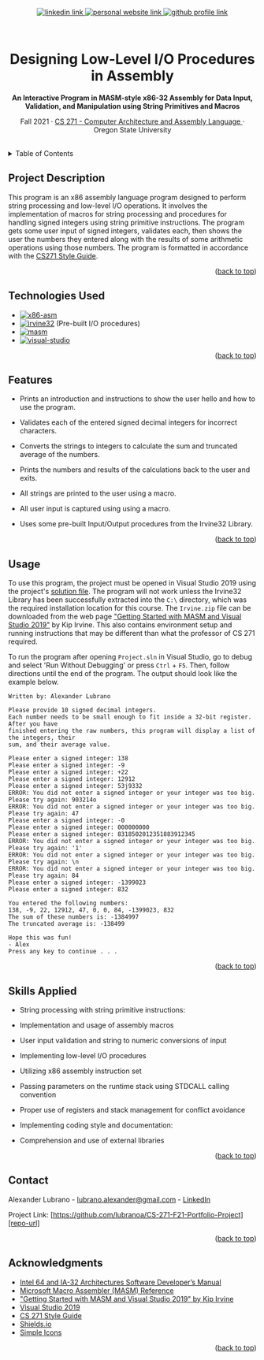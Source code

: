 <!-- Improved compatibility of back to top link: See: https://github.com/othneildrew/Best-README-Template/pull/73 -->
<a name="readme-top"></a>

<!-- Centered title section -->
<div align="center">
  <!-- Badges -->
  <p>
    <a href="https://www.linkedin.com/in/lubrano-alexander">
      <img src="https://img.shields.io/badge/LinkedIn-0A66C2?style=for-the-badge&logo=linkedin" alt="linkedin link" />
    </a>
    <a href="https://lubranoa.github.io">
      <img src="https://img.shields.io/badge/Personal_Site-47b51b?style=for-the-badge" alt="personal website link" />
    </a>
    <a href="https://github.com/lubranoa">
      <img src="https://img.shields.io/badge/GitHub-8A2BE2?style=for-the-badge&logo=github" alt="github profile link" />
    </a>
  </p>
  <br />
  <!-- Titles and Subtitles -->
  <h1 align="center">Designing Low-Level I/O Procedures in Assembly</h1>
  <p align="center">
    <b>An Interactive Program in MASM-style x86-32 Assembly for Data Input, Validation, and Manipulation using String Primitives and Macros</b>
  </p>
  <p align="center">
    Fall 2021 · <a href="https://ecampus.oregonstate.edu/soc/ecatalog/ecoursedetail.htm?subject=CS&coursenumber=271&termcode=ALL">CS 271 - Computer Architecture and Assembly Language </a> · Oregon State University
  </p>
  <br />
</div>

<!-- Table of Contents -->
<details>
  <summary>Table of Contents</summary>
    
  - [Project Description](#project-description)
  - [Technologies Used](#technologies-used)
  - [Features](#features)
  - [Usage](#usage)
  - [Skills Applied](#skills-applied)
  - [Contact](#contact)
  - [Acknowledgments](#acknowledgments)

</details>

<!-- Project Description -->
## Project Description

This program is an x86 assembly language program designed to perform string processing and low-level I/O operations. It involves the implementation of macros for string processing and procedures for handling signed integers using string primitive instructions. The program gets some user input of signed integers, validates each, then shows the user the numbers they entered along with the results of some arithmetic operations using those numbers. The program is formatted in accordance with the [CS271 Style Guide](/docs/CS271%20Style%20Guide.pdf).

<p align="right">(<a href="#readme-top">back to top</a>)</p>

<!-- Technologies Used -->
## Technologies Used

   - [![x86-asm][x86-asm]][x86-asm-url]
   - [![irvine32][irvine32]][irvine32-url] (Pre-built I/O procedures)
   - [![masm][masm]][masm-url]
   - [![visual-studio][visual-studio]][visual-studio-url]

<p align="right">(<a href="#readme-top">back to top</a>)</p>

<!-- Features -->
## Features

  - Prints an introduction and instructions to show the user hello and how to use the program.

  - Validates each of the entered signed decimal integers for incorrect characters.

  - Converts the strings to integers to calculate the sum and truncated average of the numbers.

  - Prints the numbers and results of the calculations back to the user and exits.

  - All strings are printed to the user using a macro.
  
  - All user input is captured using using a macro.

  - Uses some pre-built Input/Output procedures from the Irvine32 Library.

<p align="right">(<a href="#readme-top">back to top</a>)</p>

<!-- Usage -->
## Usage

To use this program, the project must be opened in Visual Studio 2019 using the project's [solution file](/Project.sln). The program will not work unless the Irvine32 Library has been successfully extracted into the `C:\` directory, which was the required installation location for this course. The `Irvine.zip` file can be downloaded from the web page ["Getting Started with MASM and Visual Studio 2019"][asm-irvine-url] by Kip Irvine. This also contains environment setup and running instructions that may be different than what the professor of CS 271 required.

To run the program after opening `Project.sln` in Visual Studio, go to debug and select 'Run Without Debugging' or press `Ctrl` + `F5`. Then, follow directions until the end of the program. The output should look like the example below.

```
Written by: Alexander Lubrano

Please provide 10 signed decimal integers.
Each number needs to be small enough to fit inside a 32-bit register. After you have
finished entering the raw numbers, this program will display a list of the integers, their
sum, and their average value.

Please enter a signed integer: 138
Please enter a signed integer: -9
Please enter a signed integer: +22
Please enter a signed integer: 12912
Please enter a signed integer: 53j9332
ERROR: You did not enter a signed integer or your integer was too big.
Please try again: 903214o
ERROR: You did not enter a signed integer or your integer was too big.
Please try again: 47
Please enter a signed integer: -0
Please enter a signed integer: 000000000
Please enter a signed integer: 8318502012351883912345
ERROR: You did not enter a signed integer or your integer was too big.
Please try again: '1'
ERROR: You did not enter a signed integer or your integer was too big.
Please try again: \n
ERROR: You did not enter a signed integer or your integer was too big.
Please try again: 84
Please enter a signed integer: -1399023
Please enter a signed integer: 832

You entered the following numbers:
138, -9, 22, 12912, 47, 0, 0, 84, -1399023, 832
The sum of these numbers is: -1384997
The truncated average is: -138499

Hope this was fun!
- Alex
Press any key to continue . . .
```

<p align="right">(<a href="#readme-top">back to top</a>)</p>

<!-- Skills Applied -->
## Skills Applied

  - String processing with string primitive instructions:

  - Implementation and usage of assembly macros

  - User input validation and string to numeric conversions of input

  - Implementing low-level I/O procedures

  - Utilizing x86 assembly instruction set

  - Passing parameters on the runtime stack using STDCALL calling convention

  - Proper use of registers and stack management for conflict avoidance

  - Implementing coding style and documentation:

  - Comprehension and use of external libraries

<p align="right">(<a href="#readme-top">back to top</a>)</p>

<!-- Contact -->
## Contact

Alexander Lubrano - [lubrano.alexander@gmail.com][email] - [LinkedIn][linkedin-url]

Project Link: [https://github.com/lubranoa/CS-271-F21-Portfolio-Project][repo-url]

<p align="right">(<a href="#readme-top">back to top</a>)</p>

<!-- Acknowledgments -->
## Acknowledgments

  - [Intel 64 and IA-32 Architectures Software Developer’s Manual][ia-32-man-url]
  - [Microsoft Macro Assembler (MASM) Reference][masm-url]
  - ["Getting Started with MASM and Visual Studio 2019" by Kip Irvine][asm-irvine-url]
  - [Visual Studio 2019][vs-url]
  - [CS 271 Style Guide](/docs/CS271%20Style%20Guide.pdf)
  - [Shields.io][shields-url]
  - [Simple Icons][icons-url]

<p align="right">(<a href="#readme-top">back to top</a>)</p>

<!-- Markdown links -->
<!-- https://www.markdownguide.org/basic-syntax/#reference-style-links -->
[x86-asm]: https://img.shields.io/badge/x86--32_Assembly_Language-grey?style=for-the-badge
[x86-asm-url]: https://www.intel.com/content/www/us/en/content-details/782158/intel-64-and-ia-32-architectures-software-developer-s-manual-combined-volumes-1-2a-2b-2c-2d-3a-3b-3c-3d-and-4.html?wapkw=intel%2064%20and%20ia-32%20architectures%20software%20developer%27s%20manual&docid=782159

[masm]: https://img.shields.io/badge/Microsoft_Macro_Assembler_(MASM)-grey?style=for-the-badge
[masm-url]: https://learn.microsoft.com/en-us/cpp/assembler/masm/microsoft-macro-assembler-reference?view=msvc-170

[visual-studio]: https://img.shields.io/badge/Visual_Studio_2019-grey?style=for-the-badge&logo=visualstudio&logoColor=5C2D91
[visual-studio-url]: https://visualstudio.microsoft.com/

[irvine32]: https://img.shields.io/badge/Irvine32_Library-grey?style=for-the-badge
[irvine32-url]: http://www.asmirvine.com/gettingStartedVS2019/index.htm

[ia-32-man-url]: https://www.intel.com/content/www/us/en/content-details/782158/intel-64-and-ia-32-architectures-software-developer-s-manual-combined-volumes-1-2a-2b-2c-2d-3a-3b-3c-3d-and-4.html?wapkw=intel%2064%20and%20ia-32%20architectures%20software%20developer%27s%20manual&docid=782159
[asm-irvine-url]: http://www.asmirvine.com/gettingStartedVS2019/index.htm
[vs-url]: https://visualstudio.microsoft.com/
[shields-url]: https://shields.io/
[icons-url]: https://simpleicons.org/

[email]: mailto:lubrano.alexander@gmail.com
[linkedin-url]: https://www.linkedin.com/in/lubrano-alexander
[repo-url]: https://github.com/lubranoa/CS-271-F21-Portfolio-Project